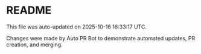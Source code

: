 # README

This file was auto-updated on 2025-10-16 16:33:17 UTC.

Changes were made by Auto PR Bot to demonstrate automated updates, PR creation, and merging.
